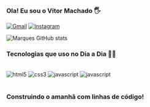 ### Ola! Eu sou o Vitor Machado 🖐️

[![Gmail](https://img.shields.io/badge/LinkedIn-0077B5?style=for-the-badge&logo=linkedin&logoColor=white)](https://www.linkedin.com/in/vitor-machado-92b52a2a2/)
[![Instagram](https://img.shields.io/badge/Instagram-E4405F?style=for-the-badge&logo=instagram&logoColor=white)](https://www.instagram.com/vitormachado_202/)

![Marques GitHub stats](https://github-readme-stats.vercel.app/api?username=devmmar&show_icons=true&theme=onedark)

### Tecnologias que uso no Dia a Dia 🧑‍💻

<div style="display: inline_block">
<br/>
 <img align="center" alt="html5" src="https://img.shields.io/badge/HTML5-E34F26?style=for-the-badge&logo=html5&logoColor=white" />
 <img align="center" alt="css3" src="https://img.shields.io/badge/CSS3-1572B6?style=for-the-badge&logo=css3&logoColor=white" />
 <img align="center" alt="javascript" src="https://img.shields.io/badge/JavaScript-F7DF1E?style=for-the-badge&logo=javascript&logoColor=black" />
 <img align="center" alt="javascript" src="https://img.shields.io/badge/C-00599C?style=for-the-badge&logo=c&logoColor=white" />
</div>
<br/>

### Construindo o amanhã com linhas de código!
